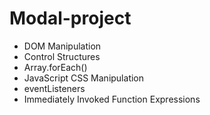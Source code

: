 # Modal-project

* DOM Manipulation
* Control Structures
* Array.forEach()
* JavaScript CSS Manipulation
* eventListeners
* Immediately Invoked Function Expressions
